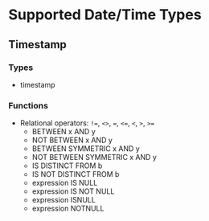 # Supported Date/Time Types

## Timestamp

### Types

* timestamp

### Functions

* Relational operators: `!=`, `<>`, `=`, `<=`, `<`, `>`, `>=`
    * BETWEEN x AND y
    * NOT BETWEEN x AND y 
    * BETWEEN SYMMETRIC x AND y
    * NOT BETWEEN SYMMETRIC x AND y
    * IS DISTINCT FROM b
    * IS NOT DISTINCT FROM b
    * expression IS NULL
    * expression IS NOT NULL
    * expression ISNULL
    * expression NOTNULL


